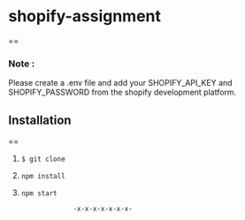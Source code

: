 # shopify-assignment
==

### Note :
Please create a .env file and add your SHOPIFY_API_KEY and SHOPIFY_PASSWORD from the shopify development platform.

## Installation
==

1) `$ git clone `
2) `npm install`
3) `npm start`

                    -x-x-x-x-x-x-x-